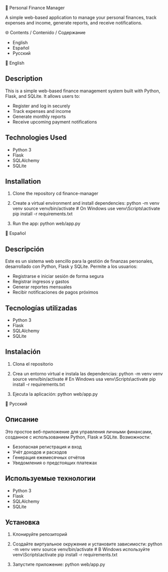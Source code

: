 💼 Personal Finance Manager

A simple web-based application to manage your personal finances, track expenses and income, generate reports, and receive notifications.


🌐 Contents / Contenido / Содержание


- English
- Español
- Русский


📘 English


Description
-----------
This is a simple web-based finance management system built with Python, Flask, and SQLite. It allows users to:

- Register and log in securely
- Track expenses and income
- Generate monthly reports
- Receive upcoming payment notifications

Technologies Used
-----------------
- Python 3
- Flask
- SQLAlchemy
- SQLite

Installation
------------
1. Clone the repository
   cd finance-manager

2. Create a virtual environment and install dependencies:
   python -m venv venv
   source venv/bin/activate     # On Windows use venv\Scripts\activate
   pip install -r requirements.txt

3. Run the app:
   python web/app.py



📙 Español


Descripción
-----------
Este es un sistema web sencillo para la gestión de finanzas personales, desarrollado con Python, Flask y SQLite. Permite a los usuarios:

- Registrarse e iniciar sesión de forma segura
- Registrar ingresos y gastos
- Generar reportes mensuales
- Recibir notificaciones de pagos próximos

Tecnologías utilizadas
----------------------
- Python 3
- Flask
- SQLAlchemy
- SQLite

Instalación
-----------
1. Clona el repositorio

2. Crea un entorno virtual e instala las dependencias:
   python -m venv venv
   source venv/bin/activate     # En Windows usa venv\Scripts\activate
   pip install -r requirements.txt

3. Ejecuta la aplicación:
   python web/app.py



📗 Русский


Описание
--------
Это простое веб-приложение для управления личными финансами, созданное с использованием Python, Flask и SQLite. Возможности:

- Безопасная регистрация и вход
- Учёт доходов и расходов
- Генерация ежемесячных отчётов
- Уведомления о предстоящих платежах

Используемые технологии
------------------------
- Python 3
- Flask
- SQLAlchemy
- SQLite

Установка
---------
1. Клонируйте репозиторий

2. Создайте виртуальное окружение и установите зависимости:
   python -m venv venv
   source venv/bin/activate     # В Windows используйте venv\Scripts\activate
   pip install -r requirements.txt

3. Запустите приложение:
   python web/app.py


